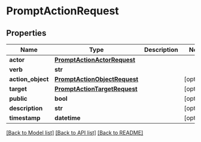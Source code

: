 # PromptActionRequest

## Properties
Name | Type | Description | Notes
------------ | ------------- | ------------- | -------------
**actor** | [**PromptActionActorRequest**](PromptActionActorRequest.md) |  | 
**verb** | **str** |  | 
**action_object** | [**PromptActionObjectRequest**](PromptActionObjectRequest.md) |  | [optional] 
**target** | [**PromptActionTargetRequest**](PromptActionTargetRequest.md) |  | [optional] 
**public** | **bool** |  | [optional] 
**description** | **str** |  | [optional] 
**timestamp** | **datetime** |  | [optional] 

[[Back to Model list]](../README.md#documentation-for-models) [[Back to API list]](../README.md#documentation-for-api-endpoints) [[Back to README]](../README.md)


